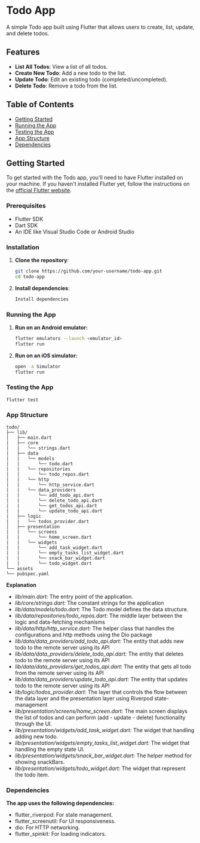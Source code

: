# Todo App

A simple Todo app built using Flutter that allows users to create, list, update, and delete todos.

## Features

- **List All Todos**: View a list of all todos.
- **Create New Todo**: Add a new todo to the list.
- **Update Todo**: Edit an existing todo (completed/uncompleted).
- **Delete Todo**: Remove a todo from the list.

## Table of Contents

- [Getting Started](#getting-started)
- [Running the App](#running-the-app)
- [Testing the App](#testing-the-app)
- [App Structure](#app-structure)
- [Dependencies](#dependencies)

## Getting Started

To get started with the Todo app, you'll need to have Flutter installed on your machine. If you haven't installed Flutter yet, follow the instructions on the [official Flutter website](https://flutter.dev/docs/get-started/install).

### Prerequisites

- Flutter SDK
- Dart SDK
- An IDE like Visual Studio Code or Android Studio

### Installation

1. **Clone the repository**:
   ```sh
   git clone https://github.com/your-username/todo-app.git
   cd todo-app
2. **Install dependencies**:
    ```sh
   Install dependencies
    
### Running the App
1. **Run on an Android emulator:**
   ```sh
   flutter emulators --launch <emulator_id>
   flutter run
2. **Run on an iOS simulator:**
   ```sh
   open -a Simulator
   flutter run

### Testing the App
    flutter test

### App Structure
    todo/
    ├── lib/
    │   ├── main.dart
    |   ├── core
    |   |   └── strings.dart
    |   ├── data
    |   |   └── models
    |   |       └── todo.dart
    |   |   └── repositories
    |   |       └── todo_repos.dart
    |   |   └── http
    |   |       └── http_service.dart
    |   |   └── data_providers
    |   |       └── add_todo_api.dart
    |   |       └── delete_todo_api.dart
    |   |       └── get_todos_api.dart
    |   |       └── update_todo_api.dart
    |   ├── logic
    |   |   └── todos_provider.dart
    │   ├── presentation
    |   |   └── screens
    |   |       └── home_screen.dart
    |   |   └── widgets
    |   |       └── add_task_widget.dart
    |   |       └── empty_tasks_list_widget.dart
    |   |       └── snack_bar_widget.dart
    |   |       └── todo_widget.dart
    └── assets
    └── pubspec.yaml
    
**Explanation**
  - *lib/main.dart:* The entry point of the application.
  - *lib/core/strings.dart:* The constant strings for the application
  - *lib/data/models/todo.dart:* The Todo model defines the data structure.
  - *lib/data/repositories/todo_repos.dart:* The middle layer between the logic and data-fetching mechanisms
  - *lib/data/http/http_service.dart:* The helper class that handles the configurations and http methods using the Dio package
  - *lib/data/data_providers/add_todo_api.dart:* The entity that adds new todo to the remote server using its API
  - *lib/data/data_providers/delete_todo_api.dart:* The entity that deletes todo to the remote server using its API
  - *lib/data/data_providers/get_todos_api.dart:* The entity that gets all todo from the remote server using its API
  - *lib/data/data_providers/update_todo_api.dart:* The entity that updates todo to the remote server using its API
  - *lib/logic/todos_provider.dart:* The layer that controls the flow between the data layer and the presentation layer using Riverpod state-management
  - *lib/presentation/screens/home_screen.dart:* The main screen displays the list of todos and can perform (add - update - delete) functionality through the UI.
  - *lib/presentation/widgets/add_task_widget.dart:* The widget that handling adding new todo.
  - *lib/presentation/widgets/empty_tasks_list_widget.dart:* The widget that handling the empty state UI.
  - *lib/presentation/widgets/snack_bar_widget.dart:* The helper method for showing snackBars.
  - *lib/presentation/widgets/todo_widget.dart:* The widget that represent the todo item.


### Dependencies
**The app uses the following dependencies:**
  - flutter_riverpod: For state management.
  - flutter_screenutil: For UI responsiveness.
  - dio: For HTTP networking.
  - flutter_spinkit: For loading indicators.
